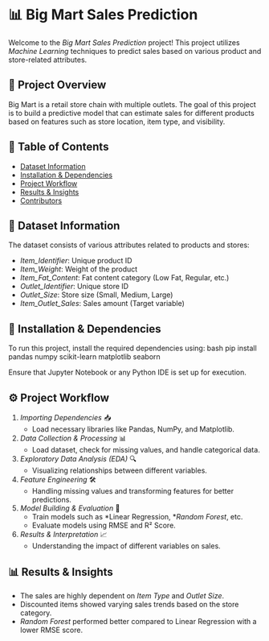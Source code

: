 # 📊 Big Mart Sales Prediction

Welcome to the *Big Mart Sales Prediction* project! This project utilizes *Machine Learning* techniques to predict sales based on various product and store-related attributes.

## 🚀 Project Overview
Big Mart is a retail store chain with multiple outlets. The goal of this project is to build a predictive model that can estimate sales for different products based on features such as store location, item type, and visibility.

## 📌 Table of Contents
- [Dataset Information](#dataset-information)
- [Installation & Dependencies](#installation--dependencies)
- [Project Workflow](#project-workflow)
- [Results & Insights](#results--insights)
- [Contributors](#contributors)

## 📂 Dataset Information
The dataset consists of various attributes related to products and stores:
- *Item_Identifier*: Unique product ID
- *Item_Weight*: Weight of the product
- *Item_Fat_Content*: Fat content category (Low Fat, Regular, etc.)
- *Outlet_Identifier*: Unique store ID
- *Outlet_Size*: Store size (Small, Medium, Large)
- *Item_Outlet_Sales*: Sales amount (Target variable)

## 🔧 Installation & Dependencies
To run this project, install the required dependencies using:
bash
pip install pandas numpy scikit-learn matplotlib seaborn

Ensure that Jupyter Notebook or any Python IDE is set up for execution.

## ⚙️ Project Workflow
1. *Importing Dependencies* 📥
   - Load necessary libraries like Pandas, NumPy, and Matplotlib.
2. *Data Collection & Processing* 📊
   - Load dataset, check for missing values, and handle categorical data.
3. *Exploratory Data Analysis (EDA)* 🔍
   - Visualizing relationships between different variables.
4. *Feature Engineering* 🛠️
   - Handling missing values and transforming features for better predictions.
5. *Model Building & Evaluation* 🤖
   - Train models such as *Linear Regression, **Random Forest*, etc.
   - Evaluate models using RMSE and R² Score.
6. *Results & Interpretation* 📈
   - Understanding the impact of different variables on sales.

## 📊 Results & Insights
- The sales are highly dependent on *Item Type* and *Outlet Size*.
- Discounted items showed varying sales trends based on the store category.
- *Random Forest* performed better compared to Linear Regression with a lower RMSE score.
